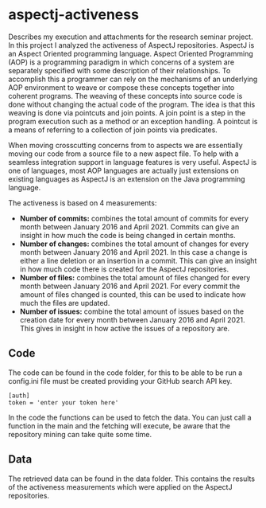 # aspectj-activeness
Describes my execution and attachments for the research seminar project. In this project I analyzed the activeness of AspectJ repositories. AspectJ is an Aspect Oriented programming language. Aspect Oriented Programming (AOP) is a programming paradigm in which concerns of a system are separately specified with some description of their relationships. To accomplish this a programmer can rely on the mechanisms of an underlying AOP environment to weave or compose these concepts together into coherent programs. The weaving of these concepts into source code is done without changing the actual code of the program. The idea is that this weaving is done via pointcuts and join points. A join point is a step in the program execution such as a method or an exception handling. A pointcut is a means of referring to a collection of join points via predicates.

When moving crosscutting concerns from to aspects we are essentially moving our code from a source file to a new aspect file. To help with a seamless integration support in language features is very useful. AspectJ is one of languages, most AOP languages are actually just extensions on existing languages as AspectJ is an extension on the Java programming language.

The activeness is based on 4 measurements:
- **Number of commits:** combines the total amount of commits for every month between January 2016 and April 2021. Commits can give an insight in how much the code is being changed in certain months.
- **Number of changes:**  combines the total amount of changes for every month between January 2016 and April 2021. In this case a change is either a line deletion or an insertion in a commit. This can give an insight in how much code there is created for the AspectJ repositories.
- **Number of files:**  combines the total amount of files changed for every month between January 2016 and April 2021. For every commit the amount of files changed is counted, this can be used to indicate how much the files are updated.
- **Number of issues:**  combine the total amount of issues based on the creation date for every month between January 2016 and April 2021. This gives in insight in how active the issues of a repository are.

## Code
The code can be found in the code folder, for this to be able to be run a config.ini file must be created providing your GitHub search API key.
```
[auth]
token = 'enter your token here'
```
In the code the functions can be used to fetch the data. You can just call a function in the main and the fetching will execute, be aware that the repository mining can take quite some time.

## Data
The retrieved data can be found in the data folder. This contains the results of the activeness measurements which were applied on the AspectJ repositories.
